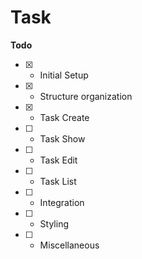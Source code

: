 # Task

**Todo**

- [x] - Initial Setup
- [x] - Structure organization
- [x] - Task Create
- [ ] - Task Show
- [ ] - Task Edit
- [ ] - Task List
- [ ] - Integration
- [ ] - Styling
- [ ] - Miscellaneous
